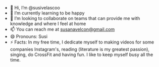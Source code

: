 - 👋 Hi, I’m @susivelascoo
- 🌱 I’m currently learning to be happy
- 💞️ I’m looking to collaborate on teams that can provide me with knowledge and where I feel at home
- 📫 You can reach me at susanavelcon@gmail.com
- 😄 Pronouns: Susi
- ⚡ Facts: In my free time, I dedicate myself to making videos for some companies Instagram's, reading (literature is my greatest passion), singing, do CrossFit and having fun. I like to keep myself busy all the time.

<!---
susivelascoo/susivelascoo is a ✨ special ✨ repository because its `README.md` (this file) appears on your GitHub profile.
You can click the Preview link to take a look at your changes.
--->
